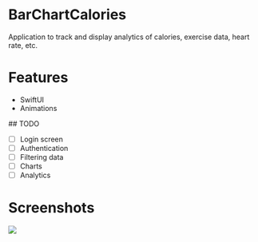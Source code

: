 # BarChartCalories
Application to track and display analytics of calories, exercise data, heart rate, etc.

# Features
- SwiftUI
- Animations

## TODO
- [ ] Login screen
- [ ] Authentication
- [ ] Filtering data
- [ ] Charts
- [ ] Analytics

# Screenshots

![](https://user-images.githubusercontent.com/18484997/77752576-b8814c80-701f-11ea-8e92-ce4756f02d85.png)
